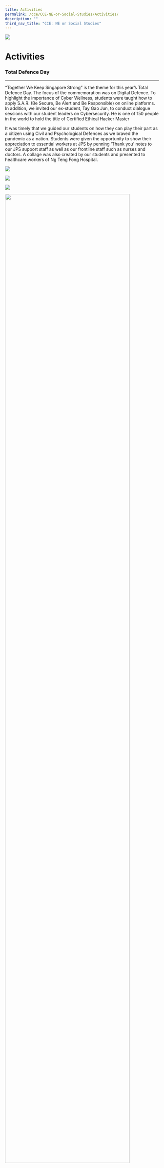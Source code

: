 ```yaml
---
title: Activities
permalink: /cce/CCE-NE-or-Social-Studies/Activities/
description: ""
third_nav_title: "CCE: NE or Social Studies"
---
```

![](/images/Banner.png)

Activities
==========


### Total Defence Day
------

“Together We Keep Singapore Strong” is the theme for this year’s Total Defence Day. The focus of the commemoration was on Digital Defence. To highlight the importance of Cyber Wellness, students were taught how to apply S.A.R. (Be Secure, Be Alert and Be Responsible) on online platforms. In addition, we invited our ex-student, Tay Gao Jun, to conduct dialogue sessions with our student leaders on Cybersecurity. He is one of 150 people in the world to hold the title of Certified Ethical Hacker Master   
  
It was timely that we guided our students on how they can play their part as a citizen using Civil and Psychological Defences as we braved the pandemic as a nation. Students were given the opportunity to show their appreciation to essential workers at JPS by penning ‘Thank you’ notes to our JPS support staff as well as our frontline staff such as nurses and doctors. A collage was also created by our students and presented to healthcare workers of Ng Teng Fong Hospital.


![](/images/Dialogue%20Session%20by%20Tay%20Gao%20Jun%20on%20Cybersecurity%201.jpg)

![](/images/Notes%20of%20Appreciation%201.jpg)

![](/images/Notes%20of%20Appreciation%202.jpg)

<img src="/images/Tay%20Gao%20Jun.jpg" style="width:90%">


### International Friendship Day
------

The school commemorated International Friendship Day on 6 April 2020. The theme for this year was “Beyond Borders”. Friendships across national boundaries is established and maintained through mutual understanding, respect and commitment. With this in mind, the school lined up a series of meaningful activities to engage students in the commemoration of IFD this year.   

  

The assembly programmes talked about the spirit of friendship and interconnectedness between Singapore and other countries around the world. In the face of COVID-19 pandemic, our students got to hear and share about how Singapore, being a member of a global community of nations, had extended help to other countries in times of need.   

  

Students also spent time exploring the various countries ‘assigned’ to them via the  Student Learning Space. They then embarked on virtual flights to the various countries with their uniquely-designed JPS Passports, and participated in the tasks and puzzles assigned in their very own passports. Through the various activities, students get to appreciate the friendship and collaboration among different countries and will remember them in the years to come.

![](/images/Assembly_4.jpg)

![](/images/P1-P6%20Deliverables.jpg)

![](/images/JPS%20Passport.jpg)


### Racial Harmony Day
-----

Jurong Primary School commemorated Racial Harmony Day (RHD) 2020 on 13 July 2020. This year’s theme is Multicultural Singapore. Besides an interesting assembly programme, our students had in-depth class discussions about racial issues and shared their reflections on paper hearts which they designed themselves. The RHD team also prepared a special learning package on the Singapore Student Learning Portal (SLS) to engage students to learn more about the diverse races in Singapore through fun activities such as quizzes, songs and even a virtual tour.  
  
The COVID-19 pandemic has brought issues of racism to the fore. Social cohesion is especially important during times like this. Viruses do not discriminate, people do. It is especially important during this period that we stay united so we can emerge a stronger and cohesive Singapore. The activities and the rich discussions amongst students and staff paved the way for an ever deeper understanding and appreciation of racial cohesion.

![](/images/Students%20in%20Ethnic%20Costume%20Assembly.jpeg)